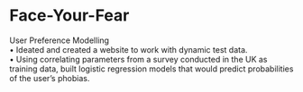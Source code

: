 # Face-Your-Fear
User Preference Modelling
<br> •	Ideated and created a website to work with dynamic test data. 
<br>•	Using correlating parameters from a survey conducted in the UK as training data, built logistic regression models that would predict probabilities of the user’s phobias.
